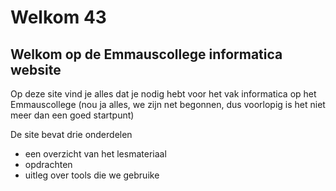 # Welkom 43

## Welkom op de Emmauscollege informatica website

Op deze site vind je alles dat je nodig hebt voor het vak informatica op het Emmauscollege \(nou ja alles, we zijn net begonnen, dus voorlopig is het niet meer dan een goed startpunt\)

De site bevat drie onderdelen

* een overzicht van het lesmateriaal
* opdrachten
* uitleg over tools die we gebruike

